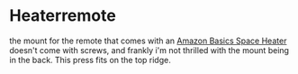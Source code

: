 # Heaterremote

the mount for the remote that comes with an [Amazon Basics Space Heater](https://www.amazon.com/dp/B07YF2KGLF?psc=1&ref=ppx_yo2_dt_b_product_details) doesn't come with screws, and frankly i'm not thrilled with the mount being in the back. This press fits on the top ridge.
